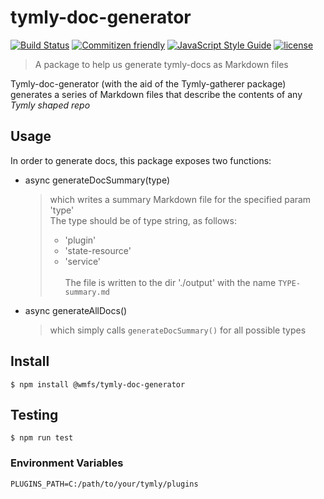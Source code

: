 # tymly-doc-generator

[![Build Status](https://travis-ci.com/wmfs/tymly-doc-generator.svg?token=nmm9if9qp6sBNJ5PjroH&branch=master)](https://travis-ci.com/wmfs/safe-and-well-blueprint)
[![Commitizen friendly](https://img.shields.io/badge/commitizen-friendly-brightgreen.svg)](http://commitizen.github.io/cz-cli/)
[![JavaScript Style Guide](https://img.shields.io/badge/code_style-standard-brightgreen.svg)](https://standardjs.com)
[![license](https://img.shields.io/github/license/mashape/apistatus.svg)](https://github.com/wmfs/tymly-doc-generator/LICENSE)


> A package to help us generate tymly-docs as Markdown files

Tymly-doc-generator (with the aid of the Tymly-gatherer package) generates a series of Markdown files that describe the contents of any _Tymly shaped repo_

## Usage
In order to generate docs, this package exposes two functions:
* async generateDocSummary(type)
    > which writes a summary Markdown file for the specified param 'type' <br/> The type should be of type string, as follows:
    > * 'plugin'
    > * 'state-resource'
    > * 'service' <br/><br/>
    The file is written to the dir './output' with the name ```TYPE-summary.md```
* async generateAllDocs()
    > which simply calls ``` generateDocSummary() ``` for all possible types


## Install
```
$ npm install @wmfs/tymly-doc-generator
```


## Testing
```
$ npm run test
```

### Environment Variables
```
PLUGINS_PATH=C:/path/to/your/tymly/plugins
```
